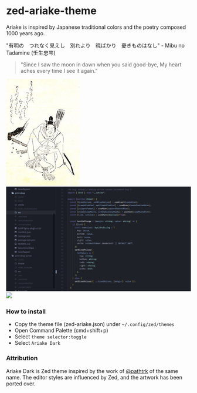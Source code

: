 # zed-ariake-theme

Ariake is inspired by Japanese traditional colors and the poetry composed 1000 years ago.

"有明の　つれなく見えし　別れより　暁ばかり　憂きものはなし" - Mibu no Tadamine (壬生忠岑)
> "Since I saw the moon in dawn when you said good-bye, My heart aches every time I see it again."

<img src="media/mibuno-tadamine.jpg" width="200">

<img src="media/dark-mode-zoom-view.png">

<img src="media/dark-mode-screen.png">

### How to install
- Copy the theme file (zed-ariake.json) under `~/.config/zed/themes`
- Open Command Palette (cmd+shift+p)
- Select `theme selector:toggle`
- Select `Ariake Dark`

### Attribution
Ariake Dark is Zed theme inspired by the work of [@pathtrk](https://github.com/pathtrk/ariake-dark-syntax) of the same name. The editor styles are influenced by Zed, and the artwork has been ported over.
